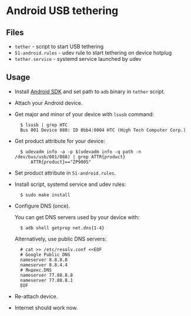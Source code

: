 # Android USB tethering

## Files

* `tether` - script to start USB tethering
* `51-android.rules` - udev rule to start tethering on device hotplug
* `tether.service` - systemd service launched by udev

## Usage

* Install [Android SDK](http://developer.android.com/sdk) and set path to
  `adb` binary in `tether` script.
* Attach your Android device.
* Get major and minor of your device with `lsusb` command:

        $ lsusb | grep HTC
        Bus 001 Device 088: ID 0bb4:0004 HTC (High Tech Computer Corp.)

* Get product attribute for your device:

        $ udevadm info -a -p $(udevadm info -q path -n /dev/bus/usb/001/088) | grep ATTR{product}
            ATTR{product}=="ZP900S"

* Set product attribute in `51-android.rules`.
* Install script, systemd service and udev rules:

        $ sudo make install

* Configure DNS (once).

  You can get DNS servers used by your device with:

        $ adb shell getprop net.dns{1-4}

  Alternatively, use public DNS servers:

        # cat >> /etc/resolv.conf <<EOF
        # Google Public DNS
        nameserver 8.8.8.8
        nameserver 8.8.4.4
        # Яндекс.DNS
        nameserver 77.88.8.8
        nameserver 77.88.8.1
        EOF

* Re-attach device.
* Internet should work now.
